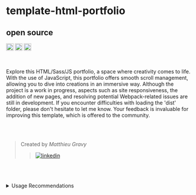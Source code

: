 # template-html-portfolio 
## open source

<img height="20px" src="https://img.shields.io/badge/HTML5-E34F26?style=for-the-badge&logo=html5&logoColor=white" alt="html" title="html"/> <img height="20px" src="https://img.shields.io/badge/Sass-CC6699?style=for-the-badge&logo=sass&logoColor=white" alt="sass" title="sass"/> <img height="20px" src="https://img.shields.io/badge/JavaScript-323330?style=for-the-badge&logo=javascript&logoColor=F7DF1E" alt="JS" title="JS"/>

<br />


Explore this HTML/Sass/JS portfolio, a space where creativity comes to life. With the use of JavaScript, this portfolio offers smooth scroll management, allowing you to dive into creations in an immersive way. Although the project is a work in progress, aspects such as site responsiveness, the addition of new pages, and resolving potential Webpack-related issues are still in development. If you encounter difficulties with loading the 'dist' folder, please don't hesitate to let me know. Your feedback is invaluable for improving this template, which is offered to the community.

<br />
<br />

> Created by _Matthieu Gravy_
> > <a href="https://www.linkedin.com/in/matthieugravy/"><img src="https://img.shields.io/badge/LinkedIn-0077B5?style=for-the-badge&logo=linkedin&logoColor=white" alt="linkedin" title="linkedin"/></a>

<br/>
<br/>
<br/>

<details>
<summary> Usage Recommendations 
</summary>
  
### Project Setup

```sh
npm install
```

<h4>Compile and Hot-Reload for Development</h4> 

```sh
npm run start
```
</details>



